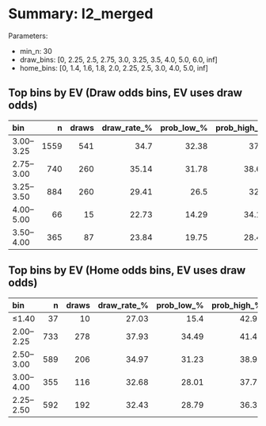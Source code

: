 # Summary: I2_merged

Parameters:
- min_n: 30
- draw_bins: [0, 2.25, 2.5, 2.75, 3.0, 3.25, 3.5, 4.0, 5.0, 6.0, inf]
- home_bins: [0, 1.4, 1.6, 1.8, 2.0, 2.25, 2.5, 3.0, 4.0, 5.0, inf]

## Top bins by EV (Draw odds bins, EV uses draw odds)
| bin       |    n |   draws |   draw_rate_% |   prob_low_% |   prob_high_% |   avg_draw_odds |   ev_est | enough_n   |
|:----------|-----:|--------:|--------------:|-------------:|--------------:|----------------:|---------:|:-----------|
| 3.00–3.25 | 1559 |     541 |         34.7  |        32.38 |         37.1  |           3.16  |   0.0967 | True       |
| 2.75–3.00 |  740 |     260 |         35.14 |        31.78 |         38.64 |           2.97  |   0.0436 | True       |
| 3.25–3.50 |  884 |     260 |         29.41 |        26.5  |         32.5  |           3.383 |  -0.005  | True       |
| 4.00–5.00 |   66 |      15 |         22.73 |        14.29 |         34.17 |           4.351 |  -0.0111 | True       |
| 3.50–4.00 |  365 |      87 |         23.84 |        19.75 |         28.47 |           3.722 |  -0.1128 | True       |

## Top bins by EV (Home odds bins, EV uses draw odds)
| bin       |   n |   draws |   draw_rate_% |   prob_low_% |   prob_high_% |   avg_home_odds |   avg_draw_odds |   ev_est | enough_n   |
|:----------|----:|--------:|--------------:|-------------:|--------------:|----------------:|----------------:|---------:|:-----------|
| ≤1.40     |  37 |      10 |         27.03 |        15.4  |         42.98 |           1.341 |           4.749 |   0.2836 | True       |
| 2.00–2.25 | 733 |     278 |         37.93 |        34.49 |         41.49 |           2.146 |           3.157 |   0.1972 | True       |
| 2.50–3.00 | 589 |     206 |         34.97 |        31.23 |         38.91 |           2.76  |           3.07  |   0.0737 | True       |
| 3.00–4.00 | 355 |     116 |         32.68 |        28.01 |         37.72 |           3.417 |           3.162 |   0.0331 | True       |
| 2.25–2.50 | 592 |     192 |         32.43 |        28.79 |         36.31 |           2.398 |           3.081 |  -0.0007 | True       |